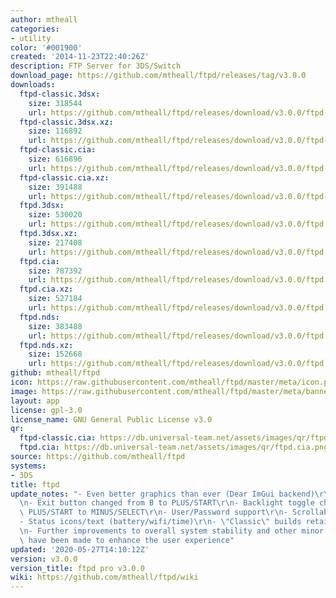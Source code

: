 ```yaml
---
author: mtheall
categories:
- utility
color: '#001900'
created: '2014-11-23T22:40:26Z'
description: FTP Server for 3DS/Switch
download_page: https://github.com/mtheall/ftpd/releases/tag/v3.0.0
downloads:
  ftpd-classic.3dsx:
    size: 318544
    url: https://github.com/mtheall/ftpd/releases/download/v3.0.0/ftpd-classic.3dsx
  ftpd-classic.3dsx.xz:
    size: 116892
    url: https://github.com/mtheall/ftpd/releases/download/v3.0.0/ftpd-classic.3dsx.xz
  ftpd-classic.cia:
    size: 616896
    url: https://github.com/mtheall/ftpd/releases/download/v3.0.0/ftpd-classic.cia
  ftpd-classic.cia.xz:
    size: 391488
    url: https://github.com/mtheall/ftpd/releases/download/v3.0.0/ftpd-classic.cia.xz
  ftpd.3dsx:
    size: 530020
    url: https://github.com/mtheall/ftpd/releases/download/v3.0.0/ftpd.3dsx
  ftpd.3dsx.xz:
    size: 217408
    url: https://github.com/mtheall/ftpd/releases/download/v3.0.0/ftpd.3dsx.xz
  ftpd.cia:
    size: 787392
    url: https://github.com/mtheall/ftpd/releases/download/v3.0.0/ftpd.cia
  ftpd.cia.xz:
    size: 527184
    url: https://github.com/mtheall/ftpd/releases/download/v3.0.0/ftpd.cia.xz
  ftpd.nds:
    size: 383488
    url: https://github.com/mtheall/ftpd/releases/download/v3.0.0/ftpd.nds
  ftpd.nds.xz:
    size: 152668
    url: https://github.com/mtheall/ftpd/releases/download/v3.0.0/ftpd.nds.xz
github: mtheall/ftpd
icon: https://raw.githubusercontent.com/mtheall/ftpd/master/meta/icon.png
image: https://raw.githubusercontent.com/mtheall/ftpd/master/meta/banner.png
layout: app
license: gpl-3.0
license_name: GNU General Public License v3.0
qr:
  ftpd-classic.cia: https://db.universal-team.net/assets/images/qr/ftpd-classic.cia.png
  ftpd.cia: https://db.universal-team.net/assets/images/qr/ftpd.cia.png
source: https://github.com/mtheall/ftpd
systems:
- 3DS
title: ftpd
update_notes: "- Even better graphics than ever (Dear ImGui backend)\r\n- NDS support\r\
  \n- Exit button changed from B to PLUS/START\r\n- Backlight toggle changed from\
  \ PLUS/START to MINUS/SELECT\r\n- User/Password support\r\n- Scrollable log\r\n\
  - Status icons/text (battery/wifi/time)\r\n- \"Classic\" builds retain console interface\r\
  \n- Further improvements to overall system stability and other minor adjustments\
  \ have been made to enhance the user experience"
updated: '2020-05-27T14:10:12Z'
version: v3.0.0
version_title: ftpd pro v3.0.0
wiki: https://github.com/mtheall/ftpd/wiki
---
```

